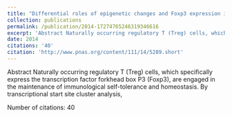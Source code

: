 ```yaml
---
title: "Differential roles of epigenetic changes and Foxp3 expression in regulatory T cell-specific transcriptional regulation"
collection: publications
permalink: /publication/2014-17274765246319346616
excerpt: 'Abstract Naturally occurring regulatory T (Treg) cells, which specifically express the transcription factor forkhead box P3 (Foxp3), are engaged in the maintenance of immunological self-tolerance and homeostasis. By transcriptional start site cluster analysis, '
date: 2014
citations: '40'
citation: 'http://www.pnas.org/content/111/14/5289.short'
---
```

Abstract Naturally occurring regulatory T (Treg) cells, which specifically express the transcription factor forkhead box P3 (Foxp3), are engaged in the maintenance of immunological self-tolerance and homeostasis. By transcriptional start site cluster analysis, 

Number of citations: 40